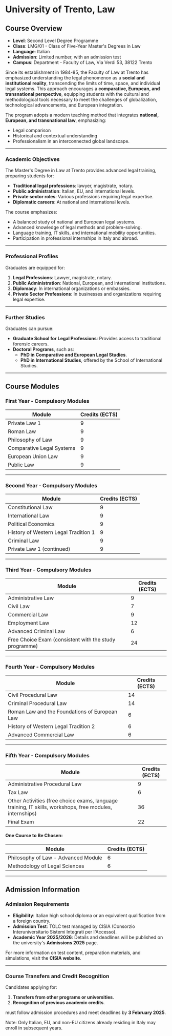 # University of Trento, Law

## Course Overview

- **Level**: Second Level Degree Programme
- **Class**: LMG/01 - Class of Five-Year Master's Degrees in Law
- **Language**: Italian
- **Admission**: Limited number, with an admission test
- **Campus**: Department - Faculty of Law, Via Verdi 53, 38122 Trento

Since its establishment in 1984-85, the Faculty of Law at Trento has emphasized understanding the legal phenomenon as a **social and institutional reality**, transcending the limits of time, space, and individual legal systems. This approach encourages a **comparative, European, and transnational perspective**, equipping students with the cultural and methodological tools necessary to meet the challenges of globalization, technological advancements, and European integration.

The program adopts a modern teaching method that integrates **national, European, and transnational law**, emphasizing:
- Legal comparison
- Historical and contextual understanding
- Professionalism in an interconnected global landscape.

---

### Academic Objectives

The Master's Degree in Law at Trento provides advanced legal training, preparing students for:
- **Traditional legal professions**: lawyer, magistrate, notary.
- **Public administration**: Italian, EU, and international levels.
- **Private sector roles**: Various professions requiring legal expertise.
- **Diplomatic careers**: At national and international levels.

The course emphasizes:
- A balanced study of national and European legal systems.
- Advanced knowledge of legal methods and problem-solving.
- Language training, IT skills, and international mobility opportunities.
- Participation in professional internships in Italy and abroad.

---

### Professional Profiles

Graduates are equipped for:
1. **Legal Professions**: Lawyer, magistrate, notary.
2. **Public Administration**: National, European, and international institutions.
3. **Diplomacy**: In international organizations or embassies.
4. **Private Sector Professions**: In businesses and organizations requiring legal expertise.

---

### Further Studies

Graduates can pursue:
- **Graduate School for Legal Professions**: Provides access to traditional forensic careers.
- **Doctoral Programs**, such as:
  - **PhD in Comparative and European Legal Studies**.
  - **PhD in International Studies**, offered by the School of International Studies.

---

## Course Modules

### First Year - Compulsory Modules

| **Module**                | **Credits (ECTS)** |
|---------------------------|---------------------|
| Private Law 1             | 9                   |
| Roman Law                 | 9                   |
| Philosophy of Law         | 9                   |
| Comparative Legal Systems | 9                   |
| European Union Law        | 9                   |
| Public Law                | 9                   |

---

### Second Year - Compulsory Modules

| **Module**                | **Credits (ECTS)** |
|---------------------------|---------------------|
| Constitutional Law        | 9                   |
| International Law         | 9                   |
| Political Economics       | 9                   |
| History of Western Legal Tradition 1 | 9         |
| Criminal Law              | 9                   |
| Private Law 1 (continued) | 9                   |

---

### Third Year - Compulsory Modules

| **Module**                | **Credits (ECTS)** |
|---------------------------|---------------------|
| Administrative Law        | 9                   |
| Civil Law                 | 7                   |
| Commercial Law            | 9                   |
| Employment Law            | 12                  |
| Advanced Criminal Law     | 6                   |
| Free Choice Exam (consistent with the study programme) | 24 |

---

### Fourth Year - Compulsory Modules

| **Module**                                   | **Credits (ECTS)** |
|---------------------------------------------|---------------------|
| Civil Procedural Law                        | 14                  |
| Criminal Procedural Law                     | 14                  |
| Roman Law and the Foundations of European Law | 6                 |
| History of Western Legal Tradition 2        | 6                   |
| Advanced Commercial Law                     | 6                   |

---

### Fifth Year - Compulsory Modules

| **Module**                        | **Credits (ECTS)** |
|-----------------------------------|---------------------|
| Administrative Procedural Law     | 9                   |
| Tax Law                           | 6                   |
| Other Activities (free choice exams, language training, IT skills, workshops, free modules, internships) | 36 |
| Final Exam                        | 22                  |

#### One Course to Be Chosen:

| **Module**                           | **Credits (ECTS)** |
|--------------------------------------|---------------------|
| Philosophy of Law - Advanced Module  | 6                   |
| Methodology of Legal Sciences        | 6                   |

---
## Admission Information

### Admission Requirements

- **Eligibility**: Italian high school diploma or an equivalent qualification from a foreign country.
- **Admission Test**: TOLC test managed by CISIA (Consorzio Interuniversitario Sistemi Integrati per l'Accesso).
- **Academic Year 2025/2026**: Details and deadlines will be published on the university's **Admissions 2025** page.

For more information on test content, preparation materials, and simulations, visit the **CISIA website**.

---

### Course Transfers and Credit Recognition

Candidates applying for:
1. **Transfers from other programs or universities**.
2. **Recognition of previous academic credits**.

must follow admission procedures and meet deadlines by **3 February 2025**.

Note: Only Italian, EU, and non-EU citizens already residing in Italy may enroll in subsequent years.
